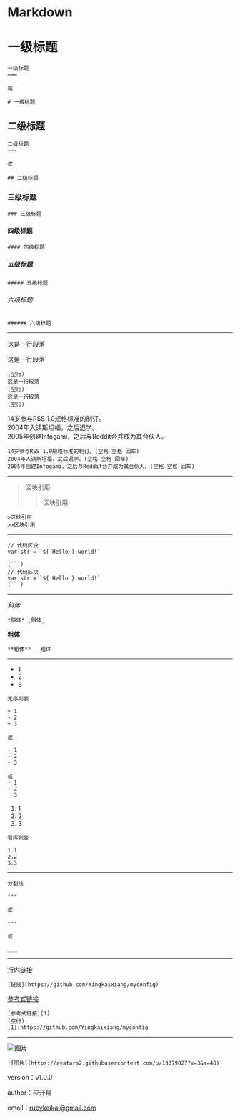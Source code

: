 # Markdown

一级标题
===
```
一级标题
===

或

# 一级标题
```

二级标题
---
```
二级标题
---

或

## 二级标题
```


### 三级标题
```
### 三级标题
```

#### 四级标题
```
#### 四级标题
```

##### 五级标题
```
##### 五级标题
```

###### 六级标题
```
###### 六级标题
```

***

这是一行段落

这是一行段落
```
(空行)
这是一行段落
(空行)
这是一行段落
(空行)
```

14岁参与RSS 1.0规格标准的制订。  
2004年入读斯坦福，之后退学。  
2005年创建Infogami，之后与Reddit合并成为其合伙人。
```
14岁参与RSS 1.0规格标准的制订。(空格 空格 回车)  
2004年入读斯坦福，之后退学。(空格 空格 回车)   
2005年创建Infogami，之后与Reddit合并成为其合伙人。(空格 空格 回车) 
```

***

>区块引用
>>区块引用

```
>区块引用
>>区块引用
```

***

```
// 代码区块
var str = `${ Hello } world!`
```
```
(```)
// 代码区块
var str = `${ Hello } world!`
(```)
```

***

*斜体*
```
*斜体* _斜体_
```

**粗体**
```
**粗体** __粗体__
```

***

+ 1
+ 2
+ 3

```
无序列表

+ 1
+ 2
+ 3

或

- 1
- 2
- 3

或
· 1
· 2
· 3
```

1. 1
2. 2
3. 3

```
有序列表

1.1
2.2
3.3
```

***

```
分割线

***

或

---

或

___
```

***

[行内链接](https://github.com/Yingkaixiang/myconfig)
```
[链接](https://github.com/Yingkaixiang/myconfig)
```

[参考式链接][1]

[1]:https://github.com/Yingkaixiang/myconfig
```
[参考式链接][1]
(空行)
[1]:https://github.com/Yingkaixiang/myconfig
```

***

![图片](https://avatars2.githubusercontent.com/u/13379027?v=3&s=40)
```
![图片](https://avatars2.githubusercontent.com/u/13379027?v=3&s=40)
```

version：v1.0.0

author：应开翔

email：rubykaikai@gmail.com